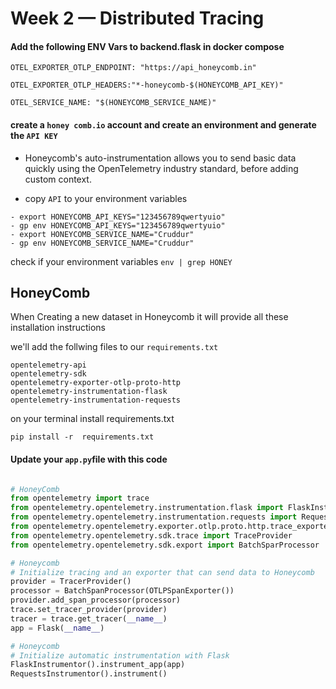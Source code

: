 # Week 2 — Distributed Tracing

#### Add the following ENV Vars to backend.flask in docker compose

~~~
OTEL_EXPORTER_OTLP_ENDPOINT: "https://api_honeycomb.in"

OTEL_EXPORTER_OTLP_HEADERS:"*-honeycomb-$(HONEYCOMB_API_KEY)"

OTEL_SERVICE_NAME: "$(HONEYCOMB_SERVICE_NAME)"
~~~


#### create a  `honey comb.io` account and create an environment and generate the `API KEY`

- Honeycomb's auto-instrumentation allows you to send basic data quickly using the OpenTelemetry industry standard, before adding custom context.

- copy `API` to your environment variables 
~~~ 
- export HONEYCOMB_API_KEYS="123456789qwertyuio"
- gp env HONEYCOMB_API_KEYS="123456789qwertyuio"
- export HONEYCOMB_SERVICE_NAME="Cruddur"
- gp env HONEYCOMB_SERVICE_NAME="Cruddur"
~~~
 check if your environment variables `env | grep HONEY`

## HoneyComb
When Creating a new dataset in Honeycomb it will provide all these installation instructions

we'll  add the follwing files to our `requirements.txt`

~~~
opentelemetry-api
opentelemetry-sdk 
opentelemetry-exporter-otlp-proto-http
opentelemetry-instrumentation-flask
opentelemetry-instrumentation-requests
~~~

on your terminal install requirements.txt
~~~
pip install -r  requirements.txt
~~~


#### Update your `app.py`file with this code 
~~~py

# HoneyComb 
from opentelemetry import trace
from opentelemetry.opentelemetry.instrumentation.flask import FlaskInstrumentor
from opentelemetry.opentelemetry.instrumentation.requests import RequestsInstrumentor
from opentelemetry.opentelemetry.exporter.otlp.proto.http.trace_exporter import OTPLSpanExporter
from opentelemetry.opentelemetry.sdk.trace import TraceProvider
from opentelemetry.opentelemetry.sdk.export import BatchSparProcessor

# Honeycomb
# Initialize tracing and an exporter that can send data to Honeycomb
provider = TracerProvider()
processor = BatchSpanProcessor(OTLPSpanExporter())
provider.add_span_processor(processor)
trace.set_tracer_provider(provider)
tracer = trace.get_tracer(__name__)
app = Flask(__name__)

# Honeycomb
# Initialize automatic instrumentation with Flask
FlaskInstrumentor().instrument_app(app)
RequestsInstrumentor().instrument()

~~~ 
